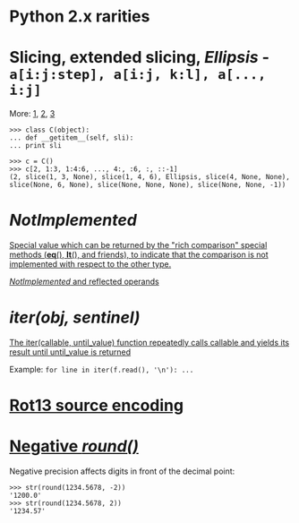 Python 2.x rarities
========================


# Slicing, extended slicing, *Ellipsis* - ```a[i:j:step], a[i:j, k:l], a[..., i:j]```

More:
[1](http://docs.python.org/release/2.7/library/functions.html#slice),
[2](http://stackoverflow.com/questions/118370/how-do-you-use-the-ellipsis-slicing-syntax-in-python),
[3](http://stackoverflow.com/questions/772124/what-does-the-python-ellipsis-object-do)

```
>>> class C(object):
... def __getitem__(self, sli):
... print sli

>>> c = C()
>>> c[2, 1:3, 1:4:6, ..., 4:, :6, :, ::-1]
(2, slice(1, 3, None), slice(1, 4, 6), Ellipsis, slice(4, None, None), slice(None, 6, None), slice(None, None, None), slice(None, None, -1))
```

# *NotImplemented*

[Special value which can be returned by the "rich comparison" special methods (__eq__(), __lt__(), and friends), to indicate that the comparison is not implemented with respect to the other type.](http://docs.python.org/release/2.7/library/constants.html#NotImplemented)

[*NotImplemented* and reflected operands](http://stackoverflow.com/questions/101268/hidden-features-of-python/3693838#3693838)


# *iter(obj, sentinel)*

[The iter(callable, until_value) function repeatedly calls callable and yields its result until until_value is returned](http://stackoverflow.com/questions/101268/hidden-features-of-python/102202#102202)

Example: ```for line in iter(f.read(), '\n'): ...```


# [Rot13 source encoding](http://stackoverflow.com/questions/101268/hidden-features-of-python/1024693#1024693)


# [Negative *round()*](http://stackoverflow.com/questions/101268/hidden-features-of-python/373949#373949)

Negative precision affects digits in front of the decimal point:

```
>>> str(round(1234.5678, -2))
'1200.0'
>>> str(round(1234.5678, 2))
'1234.57'
```

